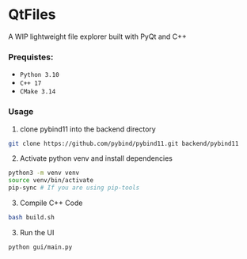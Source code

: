 # QtFiles
A WIP lightweight file explorer built with PyQt and C++

### Prequistes:
- `Python 3.10`
- `C++ 17`
- `CMake 3.14`


### Usage
1. clone pybind11 into the backend directory
````bash
git clone https://github.com/pybind/pybind11.git backend/pybind11
 ````

2. Activate python venv and install dependencies
````bash
python3 -m venv venv
source venv/bin/activate
pip-sync # If you are using pip-tools
````

3. Compile C++ Code
````bash
bash build.sh
````

3. Run the UI
````bash
python gui/main.py
````